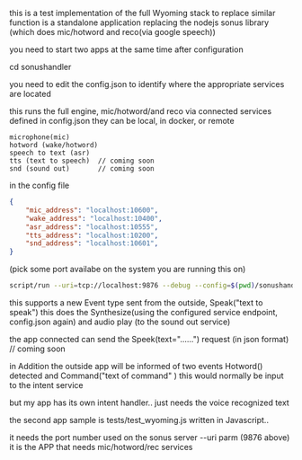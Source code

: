 
this is a test implementation of the full Wyoming stack to replace similar function is a standalone application
replacing the nodejs sonus library (which does mic/hotword and reco(via google speech))

you need to start two apps at the same time after configuration

cd sonushandler 

you need to edit the config.json to identify where the appropriate services are located

this runs the full engine, mic/hotword/and reco via connected services defined in config.json
they can be local, in docker, or remote
```text
microphone(mic)
hotword (wake/hotword)
speech to text (asr)
tts (text to speech)  // coming soon
snd (sound out)       // coming soon
```
in the config file
```json
{   
    "mic_address": "localhost:10600",
    "wake_address": "localhost:10400",
    "asr_address": "localhost:10555",
    "tts_address": "localhost:10200",
    "snd_address": "localhost:10601",
}
```
(pick some port availabe on the system you are running this on)

```sh
script/run --uri=tcp://localhost:9876 --debug --config=$(pwd)/sonushandler/config.json 2>&1 | tee -a somefile.txt
```

this supports a new Event type sent from the outside, Speak("text to speak") 
this does the Synthesize(using the configured service endpoint, config.json again) and audio play (to the sound out service) 


the app connected can send the Speek(text="......")  request (in json format) // coming soon

in Addition the outside app will be informed of two events
Hotword() detected
and 
Command("text of command" )
  this would normally be input to the intent service

but my app has its own intent handler.. just needs the voice recognized text 

the second app sample is tests/test_wyoming.js written in Javascript..

it needs the port number used on the sonus server --uri parm (9876 above) 
it is the APP that needs mic/hotword/rec  services





